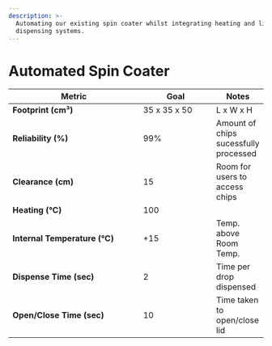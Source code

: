 ```yaml
---
description: >-
  Automating our existing spin coater whilst integrating heating and liquid
  dispensing systems.
---
```


# Automated Spin Coater



<table><thead><tr><th width="274">Metric</th><th width="149">Goal</th><th>Notes</th></tr></thead><tbody><tr><td><strong>Footprint (cm³)</strong></td><td>35 x 35 x 50</td><td>L x W x H</td></tr><tr><td><strong>Reliability (%)</strong></td><td>99%</td><td>Amount of chips sucessfully processed</td></tr><tr><td><strong>Clearance (cm)</strong></td><td>15</td><td>Room for users to access chips</td></tr><tr><td><strong>Heating (°C)</strong></td><td>100</td><td></td></tr><tr><td><strong>Internal Temperature (°C)</strong></td><td>+15</td><td>Temp. above Room Temp.</td></tr><tr><td><strong>Dispense Time (sec)</strong></td><td>2</td><td>Time per drop dispensed</td></tr><tr><td><strong>Open/Close Time (sec)</strong></td><td>10</td><td>Time taken to open/close lid</td></tr></tbody></table>

